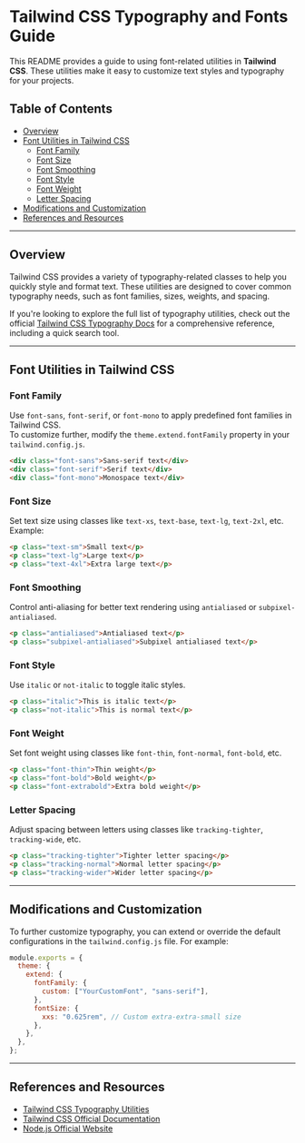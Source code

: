 # Tailwind CSS Typography and Fonts Guide

This README provides a guide to using font-related utilities in **Tailwind CSS**. These utilities make it easy to customize text styles and typography for your projects.

## Table of Contents

- [Overview](#overview)
- [Font Utilities in Tailwind CSS](#font-utilities-in-tailwind-css)
  - [Font Family](#font-family)
  - [Font Size](#font-size)
  - [Font Smoothing](#font-smoothing)
  - [Font Style](#font-style)
  - [Font Weight](#font-weight)
  - [Letter Spacing](#letter-spacing)
- [Modifications and Customization](#modifications-and-customization)
- [References and Resources](#references-and-resources)

---

## Overview

Tailwind CSS provides a variety of typography-related classes to help you quickly style and format text. These utilities are designed to cover common typography needs, such as font families, sizes, weights, and spacing.

If you're looking to explore the full list of typography utilities, check out the official [Tailwind CSS Typography Docs](https://tailwindcss.com/docs/typography) for a comprehensive reference, including a quick search tool.

---

## Font Utilities in Tailwind CSS

### Font Family

Use `font-sans`, `font-serif`, or `font-mono` to apply predefined font families in Tailwind CSS.  
To customize further, modify the `theme.extend.fontFamily` property in your `tailwind.config.js`.

```html
<div class="font-sans">Sans-serif text</div>
<div class="font-serif">Serif text</div>
<div class="font-mono">Monospace text</div>
```

### Font Size

Set text size using classes like `text-xs`, `text-base`, `text-lg`, `text-2xl`, etc.  
Example:

```html
<p class="text-sm">Small text</p>
<p class="text-lg">Large text</p>
<p class="text-4xl">Extra large text</p>
```

### Font Smoothing

Control anti-aliasing for better text rendering using `antialiased` or `subpixel-antialiased`.

```html
<p class="antialiased">Antialiased text</p>
<p class="subpixel-antialiased">Subpixel antialiased text</p>
```

### Font Style

Use `italic` or `not-italic` to toggle italic styles.

```html
<p class="italic">This is italic text</p>
<p class="not-italic">This is normal text</p>
```

### Font Weight

Set font weight using classes like `font-thin`, `font-normal`, `font-bold`, etc.

```html
<p class="font-thin">Thin weight</p>
<p class="font-bold">Bold weight</p>
<p class="font-extrabold">Extra bold weight</p>
```

### Letter Spacing

Adjust spacing between letters using classes like `tracking-tighter`, `tracking-wide`, etc.

```html
<p class="tracking-tighter">Tighter letter spacing</p>
<p class="tracking-normal">Normal letter spacing</p>
<p class="tracking-wider">Wider letter spacing</p>
```

---

## Modifications and Customization

To further customize typography, you can extend or override the default configurations in the `tailwind.config.js` file. For example:

```javascript
module.exports = {
  theme: {
    extend: {
      fontFamily: {
        custom: ["YourCustomFont", "sans-serif"],
      },
      fontSize: {
        xxs: "0.625rem", // Custom extra-extra-small size
      },
    },
  },
};
```

---

## References and Resources

- [Tailwind CSS Typography Utilities](https://tailwindcss.com/docs/font-family)
- [Tailwind CSS Official Documentation](https://tailwindcss.com/)
- [Node.js Official Website](https://nodejs.org/)
